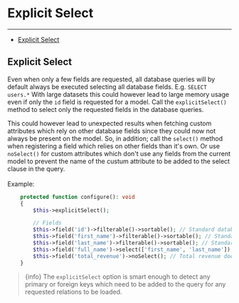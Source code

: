 # Explicit Select

---

- [Explicit Select](#explicit-select)

<a name="explicit-select"></a>
## Explicit Select
Even when only a few fields are requested, all database queries will by default always be executed selecting all database fields. E.g. ```SELECT users.*```
With large datasets this could however lead to large memory usage even if only the ```id``` field is requested for a model.
Call the ```explicitSelect()``` method to select only the requested fields in the database queries.

This could however lead to unexpected results when fetching custom attributes which rely on other database fields since they could now not always be present on the model.
So, in addition; call the ```select()``` method when registering a field which relies on other fields than it's own. Or use ```noSelect()``` for custom attributes which don't use any fields from the current model to prevent the name of the custum attribute to be added to the select clause in the query.   
<br>
Example:
```php
    protected function configure(): void
    {
        $this->explicitSelect();

        // Fields
        $this->field('id')->filterable()->sortable(); // Standard database column, no problem
        $this->field('first_name')->filterable()->sortable(); // Standard database column, no problem
        $this->field('last_name')->filterable()->sortable(); // Standard database column, no problem
        $this->field('full_name')->select(['first_name', 'last_name']); // Full name is custom attribute which relies on first and last name
        $this->field('total_revenue')->noSelect(); // Total revenue doesn't use any fields from the current model
    }
```

> {info} The ```explicitSelect``` option is smart enough to detect any primary or foreign keys which need to be added to the query for any requested relations to be loaded.


